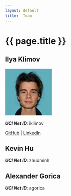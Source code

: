 ```yaml
---
layout: default
title:  Team
---
```


# {{ page.title }}


## Ilya Klimov  
<img src="./res/Ilya_Klimov.jpg" alt="Ilya KLimov Picture" width="150" height="150">  

***UCI Net ID***: iklimov  

[GitHub](https://github.com/ilya2000klimov)  |  [LinkedIn](https://www.linkedin.com/in/Ilya2K)  


## Kevin Hu  
***UCI Net ID***: zhuominh

## Alexander Gorica
***UCI Net ID***: agorica
